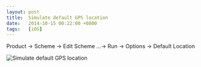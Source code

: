 ```yaml
---
layout: post
title:  Simulate default GPS location
date:   2014-10-15 00:22:00 +0800
tags:   [iOS]
---
```


Product -> Scheme -> Edit Scheme ...-> Run -> Options -> Default Location

![Simulate default GPS location](https://ejameslin.github.io/assets/2014/simulate-default-gps-location.png)
